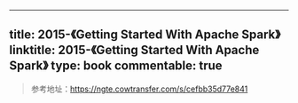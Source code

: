 
---
title: 2015-《Getting Started With Apache Spark》
linktitle: 2015-《Getting Started With Apache Spark》
type: book
commentable: true
---

> 参考地址：https://ngte.cowtransfer.com/s/cefbb35d77e841

    
